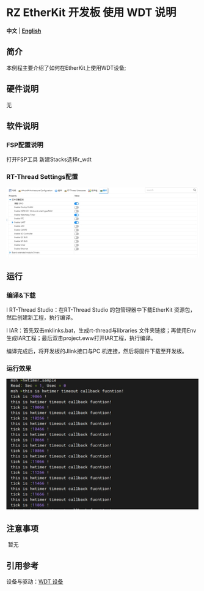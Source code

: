 # RZ EtherKit 开发板 使用 WDT 说明

**中文** | [**English**](./README.md)

## 简介

本例程主要介绍了如何在EtherKit上使用WDT设备;

## 硬件说明

无

## 软件说明

### FSP配置说明

打开FSP工具 新建Stacks选择r_wdt

### RT-Thread Settings配置

![img](./figures/wps28.jpg) 

## 运行

### 编译&下载

l RT-Thread Studio：在RT-Thread Studio 的包管理器中下载EtherKit 资源包，然后创建新工程，执行编译。

l IAR：首先双击mklinks.bat，生成rt-thread与libraries 文件夹链接；再使用Env 生成IAR工程；最后双击project.eww打开IAR工程，执行编译。

编译完成后，将开发板的Jlink接口与PC 机连接，然后将固件下载至开发板。

### 运行效果

![img](./figures/wps29.jpg) 

## 注意事项

​	暂无

## 引用参考

设备与驱动：[WDT 设备](#/rt-thread-version/rt-thread-standard/programming-manual/device/watchdog/watchdog)

 

